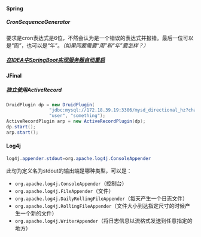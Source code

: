 #### Spring

##### CronSequenceGenerator

要求是cron表达式是6位，不然会认为是一个错误的表达式并报错。最后一位可以是“周”，也可以是“年”。*（如果同要需要“周”和“年”要怎样？）*

##### [在IDEA中SpringBoot实现服务器自动重启](https://blog.csdn.net/tree_ifconfig/article/details/79689304)

#### JFinal

##### 独立使用ActiveRecord

```java
DruidPlugin dp = new DruidPlugin(
				"jdbc:mysql://172.18.39.19:3306/mysd_directional_hz?characterEncoding=utf8&zeroDateTimeBehavior=convertToNull&serverTimezone=GMT%2B8&useSSL=false",
				"user", "something");
ActiveRecordPlugin arp = new ActiveRecordPlugin(dp);
dp.start();
arp.start();
```

#### Log4j

```java
log4j.appender.stdout=org.apache.log4j.ConsoleAppender
```

此句为定义名为stdout的输出端是哪种类型，可以是：

+ `org.apache.log4j.ConsoleAppender`（控制台）
+ `org.apache.log4j.FileAppender`（文件）
+ `org.apache.log4j.DailyRollingFileAppender`（每天产生一个日志文件）
+ `org.apache.log4j.RollingFileAppender`（文件大小到达指定尺寸的时候产生一个新的文件）
+ `org.apache.log4j.WriterAppender`（将日志信息以流格式发送到任意指定的地方）